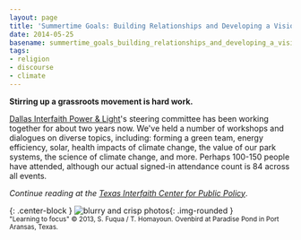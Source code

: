 ```yaml
---
layout: page
title: 'Summertime Goals: Building Relationships and Developing a Vision'
date: 2014-05-25
basename: summertime_goals_building_relationships_and_developing_a_vision
tags:
- religion
- discourse
- climate
---
```


**Stirring up a grassroots movement is hard work.**

<a href="http://www.dallasinterfaith.org">Dallas Interfaith Power &amp;
Light</a>'s steering committee has been working together for about two years
now. We've held a number of workshops and dialogues on diverse topics,
including: forming a green team, energy efficiency, solar, health impacts of
climate change, the value of our park systems, the science of climate change,
and more. Perhaps 100-150 people have attended, although our actual signed-in
attendance count is 84 across all events.

_Continue reading at the <a href="http://www.texasinterfaithcenter.org/blog/summertime-goals-building-relationships-and-developing-vision">Texas Interfaith Center for Public Policy</a>_.

{: .center-block }
![blurry and crisp
photos](/images/ovenbirdLearningToFocus.png){: .img-rounded }<br> <small>"Learning to focus"
&copy; 2013, S. Fuqua / T. Homayoun. Ovenbird at Paradise Pond in Port Aransas,
Texas.</small>
